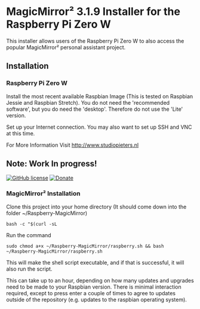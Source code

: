# MagicMirror² 3.1.9 Installer for the Raspberry Pi Zero W

This installer allows users of the Raspberry Pi Zero W to also access the popular MagicMirror² personal assistant project.

## Installation

### Raspberry Pi Zero W

Install the most recent available Raspbian Image (This is tested on Raspbian Jessie and Raspbian Stretch). You do not need the 'recommended software', but you do need the 'desktop'. Therefore do not use the 'Lite' version.

Set up your Internet connection. You may also want to set up SSH and VNC at this time.

For More Information Visit http://www.studiopieters.nl

## Note: Work In progress!




[![GitHub license](https://img.shields.io/badge/License-MIT-yellow.svg)](https://raw.githubusercontent.com/hyperion-project/hyperion.ng/master/LICENSE) [![Donate](https://img.shields.io/badge/donate-PayPal-blue.svg)](https://paypal.me/AJFPieters)


### MagicMirror² Installation

Clone this project into your home directory (It should come down into the folder ~/Raspberry-MagicMirror)

```
bash -c "$(curl -sL 
```

Run the command

```
sudo chmod a+x ~/Raspberry-MagicMirror/raspberry.sh && bash ~/Raspberry-MagicMirror/raspberry.sh
```

This will make the shell script executable, and if that is successful, it will also run the script.

This can take up to an hour, depending on how many updates and upgrades need to be made to your Raspbian version. There is minimal interaction required, except to press enter a couple of times to agree to updates outside of the repository (e.g. updates to the raspbian operating system).
